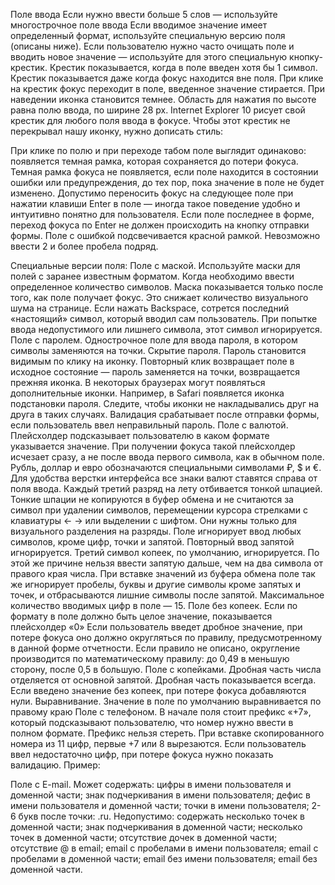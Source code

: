 Поле ввода
Если нужно ввести больше 5 слов — используйте многострочное поле ввода
Если вводимое значение имеет определенный формат, используйте специальную версию поля (описаны ниже).
Если пользователю нужно часто очищать поле и вводить новое значение — используйте для этого специальную кнопку-крестик.
Крестик показывается, когда в поле введен хотя бы 1 символ. Крестик показывается даже когда фокус находится вне поля. При клике на крестик фокус переходит в поле, введенное значение стирается. При наведении иконка становится темнее. Область для нажатия по высоте равна полю ввода, по ширине 28 px. Internet Explorer 10 рисует свой крестик для любого поля ввода в фокусе. Чтобы этот крестик не перекрывал нашу иконку, нужно дописать стиль:

При клике по полю и при переходе табом поле выглядит одинаково: появляется темная рамка, которая сохраняется до потери фокуса.
Темная рамка фокуса не появляется, если поле находится в состоянии ошибки или предупреждения, до тех пор, пока значение в поле не будет изменено. Допустимо переносить фокус на следующее поле при нажатии клавиши Enter в поле — иногда такое поведение удобно и интуитивно понятно для пользователя. Если поле последнее в форме, переход фокуса по Enter не должен происходить на кнопку отправки формы.
Поле с ошибкой подсвечивается красной рамкой.
Невозможно ввести 2 и более пробела подряд.

Специальные версии поля:
Поле с маской.
Используйте маски для полей с заранее известным форматом. Когда необходимо ввести определенное количество символов.
Маска показывается только после того, как поле получает фокус. Это снижает количество визуального шума на странице.
Если нажать Backspace, сотрется последний «настоящий» символ, который вводил сам пользователь.
При попытке ввода недопустимого или лишнего символа, этот символ игнорируется.
Поле с паролем.
Однострочное поле для ввода пароля, в котором символы заменяются на точки.
Скрытие пароля. Пароль становится видимым по клику на иконку. Повторный клик возвращает поле в исходное состояние — пароль заменяется на точки, возвращается прежняя иконка. В некоторых браузерах могут появляться дополнительные иконки. Например, в Safari появляется иконка подстановки пароля. Следите, чтобы иконки не накладывались друг на друга в таких случаях.
Валидация срабатывает после отправки формы, если пользователь ввел неправильный пароль.
Поле с валютой.
Плейсхолдер подсказывает пользователю в каком формате указывается значение. При получении фокуса такой плейсхолдер исчезает сразу, а не после ввода первого символа, как в обычном поле.
Рубль, доллар и евро обозначаются специальными символами ₽, $ и €. Для удобства верстки интерфейса все знаки валют ставятся справа от поля ввода.
Каждый третий разряд на лету отбивается тонкой шпацией. Тонкие шпации не копируются в буфер обмена и не считаются за символ при удалении символов, перемещении курсора стрелками с клавиатуры ← → или выделении с шифтом. Они нужны только для визуального разделения на разряды.
Поле игнорирует ввод любых символов, кроме цифр, точки и запятой.
Повторный ввод запятой игнорируется.
Третий символ копеек, по умолчанию, игнорируется. По этой же причине нельзя ввести запятую дальше, чем на два символа от правого края числа.
При вставке значений из буфера обмена поле так же игнорирует пробелы, буквы и другие символы кроме запятых и точек, и отбрасываются лишние символы после запятой.
Максимальное количество вводимых цифр в поле — 15.
Поле без копеек. Если по формату в поле должно быть целое значение, показывается плейсхолдер «0»
Если пользователь введет дробное значение, при потере фокуса оно должно округляться по правилу, предусмотренному в данной форме отчетности. Если правило не описано, округление производится по математическому правилу: до 0,49 в меньшую сторону, после 0,5 в большую.
Поле c копейками. Дробная часть числа отделяется от основной запятой. Дробная часть показывается всегда. Если введено значение без копеек, при потере фокуса добавляются нули.
Выравнивание. Значение в поле по умолчанию выравнивается по правому краю
Поле с телефоном.
В начале поля стоит префикс «+7», который подсказывают пользователю, что номер нужно ввести в полном формате. Префикс нельзя стереть.
При вставке скопированного номера из 11 цифр, первые +7 или 8 вырезаются.
Если пользователь ввел недостаточно цифр, при потере фокуса нужно показать валидацию. Пример:

Поле с E-mail. Может содержать:
цифры в имени пользователя и доменной части;
знак подчеркивания в имени пользователя;
дефис в имени пользователя и доменной части;
точки в имени пользователя;
2-6 букв после точки: .ru.
Недопустимо:
содержать несколько точек в доменной части;
знак подчеркивания в доменной части;
несколько точек в доменной части;
отсутствие дочек в доменной части;
отсутствие @ в email;
email с пробелами в имени пользователя;
email с пробелами в доменной части;
email без имени пользователя;
email без доменной части.
